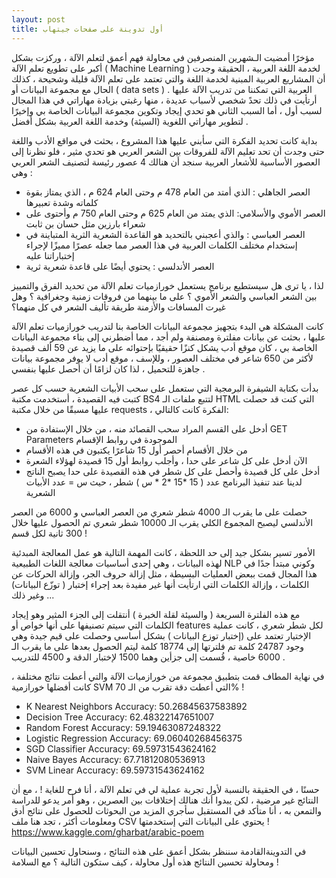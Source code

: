 ```yaml
---
layout: post
title: أول تدوينة على صفحات جيتهاب
---
```

مؤخرًا أمضيت الـشهرين المنصرفين في محاولة فهم أعمق لتعلم الآلة ، وركزت بشكل أكبر على تطويع تعلم الآلة ( Machine Learning ) لخدمة اللغة العربية ، الحقيقة وجدت أن المشاريع العربية المبنية لخدمة اللغة والتي تعتمد على تعلم الآلة قليلة وشحيحة ، كذلك الحال مع مجموعة البيانات أو ( data sets ) العربية التي تمكننا من تدريب الآلة عليها .
أرتأيت في ذلك تحدً شخصي لأسباب عديدة ، منها رغبتي بزيادة مهاراتي في هذا المجال لسبب أول  ، أما  السبب الثاني هو تحدي إيجاد وتكوين مجموعة البيانات الخاصة بي وإخيرًا لتطوير مهاراتي اللغوية (السيئة) وخدمة اللغة العربية بشكل أفضل  .

بداية كانت تحديد الفكرة  التي سأبني عليها هذا المشروع ، بحثت في مواقع الأدب واللغة حتى وجدت أن تحد تعليم الآلة للفروقات بين الشعر العربي هو تحدي مثير ، فلو نظرنا إلى العصور الأساسية للأشعار العربية سنجد أن هنالك 4 عصور رئيسة لتصنيف الشعر العربي وهي :
 - العصر الجاهلي : الذي أمتد من العام 478 م وحتى العام 624 م ، الذي يمتاز بقوة كلماته وشدة تعبيرها 
 - العصر الأموي  والأسلامي: الذي يمتد من العام 625 م وحتى العام 750 م وأحتوى على شعراء بارزين مثل حسان بن ثابت 
 - العصر العباسي : والذي أعجبني بالتحديد هو القاعدة الشعرية الثرية المتباينة في إستخدام مختلف الكلمات العربية في هذا العصر مما جعله عصرًا مميزًا لإجراء إختباراتنا عليه
 - العصر الأندلسي : يحتوي أيضًا على قاعدة شعرية ثرية 

لذا ، يا ترى هل سيستطيع برنامج  يستعمل خورازميات تعلم الآلة من تحديد الفرق والتمييز بين الشعر العباسي والشعر الأموي ؟ على ما بينهما من فروقات زمنية وجغرافية ؟ وهل غيرت المسافات والأزمنة طريقة تأليف الشعر في كل منهما؟ 
 
كانت المشكلة هي البدء بتجهيز مجموعة البيانات الخاصة بنا لتدريب خورازميات تعلم الآلة عليها ،  بحثت عن بيانات مفلترة ومصنفة ولم أجد ، مما أضطرني إلى بناء مجموعة البيانات الخاصة بي  ، كان موقع أدب يشكل كنزًا حقيقيًا  بإحتوائه على ما يزيد عن 59 ألف قصيدة لأكثر من 650 شاعر في مختلف العصور  ، وللإسف ، موقع أدب لا يوفر مجموعة بيانات جاهزة للتحميل  ، لذا كان لزامًا أن أحصل عليها بنفسي .
 
بدأت بكتابة الشيفرة البرمجية التي ستعمل على سحب الأبيات الشعرية حسب كل عصر  كتبت فيه القصيدة ، أستخدمت مكتبة BS4 لتتبع ملفات الـ HTML  التي كنت قد حصلت عليها مسبقًا من خلال مكتبة requests ، الفكرة كانت كالتالي: 
- أدخل على القسم المراد سحب القصائد منه ، من خلال الإستفادة من GET Parameters  الموجودة في روابط الإقسام
- من خلال الأقسام أحصر أول 15 شاعرًا يكتبون في هذه الأقسام
- الآن أدخل على كل شاعر على حدا ، وأجلب روابط أول 15 قصيدة لهؤلاء الشعرة
- أدخل على كل قصيدة وأحصل على كل شطر في هذه القصيدة على حدا 
يصبح الناتج لدينا عند تنفيذ البرنامج عدد ( 15 *15 *2 * س ) شطر ، حيث س = عدد الأبيات الشعرية 

حصلت على ما يقرب الـ 4000 شطر شعري من العصر العباسي
و 6000 من العصر الأندلسي 
ليصبح المجموع الكلي يقرب الـ 10000 شطر شعري تم الحصول عليها خلال 300 ثانية لكل قسم !

الأمور تسير بشكل جيد إلى حد اللحظة  ، كانت المهمة التالية هو عمل المعالجة المبدئية لهذه البيانات ، وهي إحدى أساسيات معالجة اللغات الطبيعية  NLP وكوني مبتدأ جدًا في هذا المجال قمت ببعض العمليات البسيطة ، مثل إزالة حروف الجر، وإزالة الحركات عن الكلمات ، وإزالة الكلمات التي ارتأيت أنها غير مفيدة بعد إجراء إختبار ( توزّع البيانات) وغير ذلك ...

مع هذه الفلترة السريعة ( والسيئة لقلة الخبرة ) أنتقلت إلى الجزء المثير وهو إيجاد الكلمات التي سيتم تصنيفها على أنها خواص أو features لكل شطر شعري ، كانت عملية الإختيار تعتمد على (إختبار توزع البيانات )  بشكل أساسي وحصلت على قيم جيدة وهي وجود 24787 كلمة تم فلترتها إلى 18774 كلمة ليتم الحصول بعدها على ما يقرب الـ 6000 خاصية ، قُسمت إلى جزأين وهما 1500 لإختبار الدقة و 4500 للتدريب .

في نهاية المطاف قمت بتطبيق مجموعة من خورازميات الآلة والتي أعطت نتائج مختلفة  ، كانت أفضلها خورازمية SVM التي أعطت دقة تقرب من الـ 70% !

- K Nearest Neighbors Accuracy: 50.26845637583892
- Decision Tree Accuracy: 62.48322147651007
- Random Forest Accuracy: 59.19463087248322
- Logistic Regression Accuracy: 69.06040268456375
- SGD Classifier Accuracy: 69.59731543624162
- Naive Bayes Accuracy: 67.71812080536913
- SVM Linear Accuracy: 69.59731543624162

حسنًا ، في الحقيقة بالنسبة لأول تجربة عملية لي في تعلم الآلة ، أنا فرح للغاية ! ، مع أن النتائج غير مرضية ، لكن يبدوا أنك هنالك إختلافات بين العصرين ، وهو أمر يدعو للدراسة والتمعن به ، أنا متأكد في المستقبل سأجري المزيد من البحوثات للحصول على نتائج أدق ومعلومات أكثر ،
تجد هنا ملف CSV يحتوي على البيانات التي إستخدمتها !
https://www.kaggle.com/gharbat/arabic-poem

في التدوينةالقادمة سننظر بشكل أعمق على هذه النتائج ، وسنحاول تحسين البيانات ومحاولة تحسين النتائج 
هذه أول محاولة ، كيف ستكون التالية ؟
مع السلامة !

